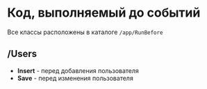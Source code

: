 # Код, выполняемый до событий
Все классы расположены в каталоге `/app/RunBefore`

## /Users
- **Insert** - перед добавления пользователя
- **Save** - перед изменения пользователя